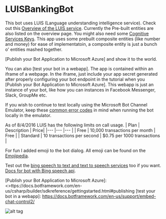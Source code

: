# LUISBankingBot

This bot uses LUIS (Language understanding intelligence service). Check out this [Overview of the LUIS service]. Currently the Pre-built entities are also listed on the overview page. You might also need some [Cognitive Services Keys]. This app uses some prebuilt composite entities (like number and money) for ease of implementatoin, a composite entity is just a bunch o' entities mashed together.

[Publish your Bot Application to Microsoft Azure] and show it to the world.

You can also [test your bot in a webapp]. The app is contained within an iframe of a webpage. In the iframe, just include your app secret generated after properly configuring your bot endpoint in the tutorial when you [Publish your Bot Application to Microsoft Azure]. This webapp is just an instance of your bot, like how you can instances in Facebook Messenger, Slack, GroupMe etc.

If you wish to continue to test locally using the Microsoft Bot Channel Emulator, keep these [common error codes] in mind when running the bot locally in the emulator.

As of 8/4/2016 LUIS has the following limits on call usage.
| Plan | Description | Price|
|---	|---	|---	|
| Free | 10,000 transactions per month | Free |
| Standard | 10 transactions per second | $0.75 per 1000 transactions |

For fun I added emoji to the bot dialog. All emoji can be found on the [Emojipedia].

Test out the [bing speech to text and text to speech services] too if you want. [Docs for bot with Bing speech api].

[bing speech to text and text to speech services]: <https://www.microsoft.com/cognitive-services/en-us/speech-api>
[Cognitive Services Keys]: <https://www.microsoft.com/cognitive-services/en-us/sign-up>
[common error codes]: <https://blogs.msdn.microsoft.com/benjaminperkins/2016/08/01/bot-framework-405-method-not-allowed-401-unauthorized-and-500-internal-server-error-getting-started/>
[Docs for bot with Bing speech api]: <https://docs.botframework.com/en-us/bot-intelligence/speech/#example-speech-to-text-bot>
[Emojipedia]: <http://emojipedia.org/>
[Overview of the LUIS service]: <https://www.luis.ai/Help>
[Publish your Bot Application to Microsoft Azure]: <>ttps://docs.botframework.com/en-us/csharp/builder/sdkreference/gettingstarted.html#publishing
[test your bot in a webapp]: <https://docs.botframework.com/en-us/support/embed-chat-control2/>

![alt tag](https://cdn2.scratch.mit.edu/get_image/user/13690549_90x90.png)
